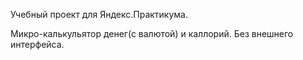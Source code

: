 Учебный проект для Яндекс.Практикума.
 
 Микро-калькульятор денег(с валютой) и каллорий.
 Без внешнего интерфейса.
 
